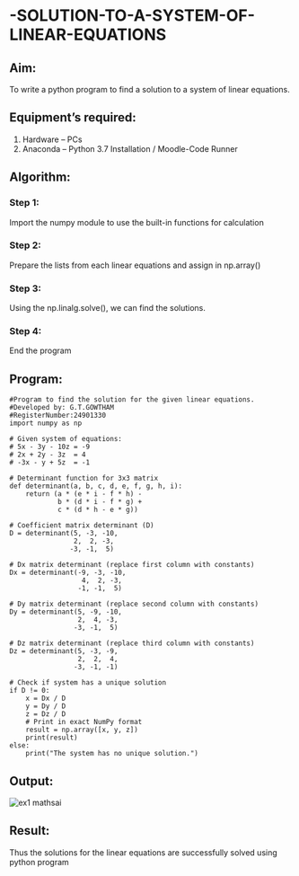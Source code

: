 # -SOLUTION-TO-A-SYSTEM-OF-LINEAR-EQUATIONS
## Aim:
To write a python program to find a solution to a system of linear equations.
## Equipment’s required:
1. 	Hardware – PCs
2. 	Anaconda – Python 3.7 Installation / Moodle-Code Runner
## Algorithm:
### Step 1: 
Import the numpy module to use the built-in functions for calculation
### Step 2: 
Prepare the lists from each linear equations and assign in np.array()
### Step 3: 
Using the np.linalg.solve(), we can find the solutions.
### Step 4: 
End the program
## Program:
```
#Program to find the solution for the given linear equations.
#Developed by: G.T.GOWTHAM
#RegisterNumber:24901330
import numpy as np

# Given system of equations:
# 5x - 3y - 10z = -9
# 2x + 2y - 3z  = 4
# -3x - y + 5z  = -1

# Determinant function for 3x3 matrix
def determinant(a, b, c, d, e, f, g, h, i):
    return (a * (e * i - f * h) - 
            b * (d * i - f * g) + 
            c * (d * h - e * g))

# Coefficient matrix determinant (D)
D = determinant(5, -3, -10,
                2,  2, -3,
               -3, -1,  5)

# Dx matrix determinant (replace first column with constants)
Dx = determinant(-9, -3, -10,
                  4,  2, -3,
                 -1, -1,  5)

# Dy matrix determinant (replace second column with constants)
Dy = determinant(5, -9, -10,
                 2,  4, -3,
                -3, -1,  5)

# Dz matrix determinant (replace third column with constants)
Dz = determinant(5, -3, -9,
                 2,  2,  4,
                -3, -1, -1)

# Check if system has a unique solution
if D != 0:
    x = Dx / D
    y = Dy / D
    z = Dz / D
    # Print in exact NumPy format
    result = np.array([x, y, z])
    print(result)
else:
    print("The system has no unique solution.")
```
## Output:
![ex1 mathsai](https://github.com/user-attachments/assets/00324714-c282-49f8-bd24-3526093f7b22)


## Result: 
Thus the solutions for the linear equations are successfully solved using python program

